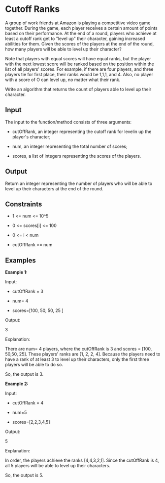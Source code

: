 # Cutoff Ranks
A group of work friends at Amazon is playing a competitive video game together. During the game, 
each player receives a certain amount of points based on their performance. At the end of a round, 
players who achieve at least a cutoff rank get to "level up" their character, gaining increased abilities for them. 
Given the scores of the players  at the end of the round, how many players will be able to level up their character? 


Note that players with equal scores will have equal ranks, but the player with the next lowest score will be ranked based on the position within the list of all players' scores. For example, if there are four players, and three players tie for first place, their ranks would be 1,1,1, and 4. Also, no player with a score of O can level up, 
no matter what their rank.

Write an algorithm that returns the count of players able to level up their character.

## Input ##

The input to the function/method consists of three arguments:

* cutOffRank, an integer representing the cutoff rank for levelin up the player's character;

* num, an integer representing the total number of scores;

* scores, a list of integers representing the scores of the players.

## Output ##

Return an integer representing the number of players who will be able to level up their characters at the end of the round.

## Constraints ##

* 1 <= num <= 10^5

* 0 <= scores[i] <= 100

* 0 <= i < num

* cutOffRank <= num

## Examples ##

**Example 1:**

Input:

* cutOffRank = 3

* num= 4

* scores=[100, 50, 50, 25 ]

Output:

3

Explanation:

There are num= 4 players, where the cutOffRank is 3 and scores = [100, 50,50, 25]. These players' ranks are [1, 2, 2, 4]. Because the players need to have a rank of at least 3 to level up their characters, only the first three players will be able to do so.

So, the output is 3.

**Example 2:**

Input:

* cutOffRank = 4

* num=5

* scores=[2,2,3,4,5]

Output:

5

Explanation:

In order, the players achieve the ranks [4,4,3,2,1]. Since the cutOffRank is 4, all 5 players will be able to level up their characters.

So, the output is 5.

